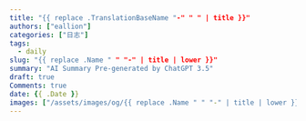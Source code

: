```yaml
---
title: "{{ replace .TranslationBaseName "-" " " | title }}"
authors: ["eallion"]
categories: ["日志"]
tags: 
  - daily
slug: "{{ replace .Name " " "-" | title | lower }}"
summary: "AI Summary Pre-generated by ChatGPT 3.5"
draft: true
Comments: true
date: {{ .Date }}
images: ["/assets/images/og/{{ replace .Name " " "-" | title | lower }}.png"]
---
```

